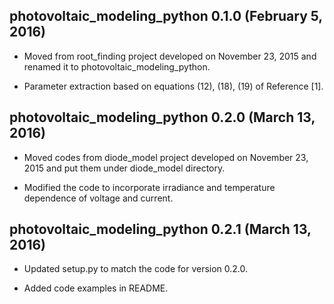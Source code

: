 ## photovoltaic_modeling_python 0.1.0 (February 5, 2016) ##

* Moved from root_finding project developed on November 23, 2015 and renamed it to photovoltaic_modeling_python. 

* Parameter extraction based on equations (12), (18), (19) of Reference [1].

## photovoltaic_modeling_python 0.2.0 (March 13, 2016) ##

* Moved codes from diode_model project developed on November 23, 2015 and put them under diode_model directory. 

* Modified the code to incorporate irradiance and temperature dependence of voltage and current. 

## photovoltaic_modeling_python 0.2.1 (March 13, 2016) ##

* Updated setup.py to match the code for version 0.2.0. 

* Added code examples in README. 